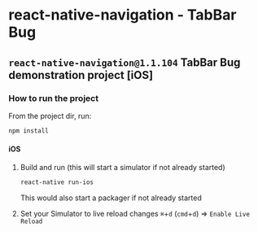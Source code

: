 # react-native-navigation - TabBar Bug

## `react-native-navigation@1.1.104` TabBar Bug demonstration project [iOS]

### How to run the project

From the project dir, run:

```sh
npm install
```

#### iOS
1. Build and run (this will start a simulator if not already started)

	```sh
	react-native run-ios
	```
	This would also start a packager if not already started

2. Set your Simulator to live reload changes `⌘`+`d`  (`cmd`+`d`) => `Enable Live Reload`


